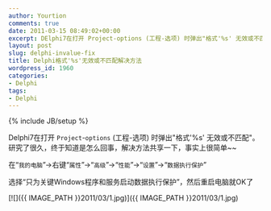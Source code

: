 ```yaml
---
author: Yourtion
comments: true
date: 2011-03-15 08:49:02+00:00
excerpt: DElphi7在打开 Project-options (工程-选项) 时弹出"格式'%s' 无效或不匹配"。研究了很久，终于知道是怎么回事，解决方法共享一下
layout: post
slug: delphi-invalue-fix
title: Delphi格式'%s'无效或不匹配解决方法
wordpress_id: 1960
categories:
- Delphi
tags:
- Delphi
---
```

{% include JB/setup %}

Delphi7在打开 ```Project```-```options``` (工程-选项) 时弹出"格式'%s' 无效或不匹配"。研究了很久，终于知道是怎么回事，解决方法共享一下，事实上很简单~~

在“```我的电脑```”->右键“```属性```”->“```高级```”->“```性能```”->“```设置```”->“```数据执行保护```”

选择“只为关键Windows程序和服务启动数据执行保护”，然后重启电脑就OK了

[![]({{ IMAGE_PATH }}2011/03/1.jpg)]({{ IMAGE_PATH }}2011/03/1.jpg)
